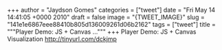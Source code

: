 
+++
author = "Jaydson Gomes"
categories = ["tweet"]
date = "Fri May 14 14:41:05 +0000 2010"
draft = false
image = "{TWEET_IMAGE}"
slug = "141e1e6867eee88410b805d136009261d06b2162"
tags = ["tweet"]
title = """Player Demo: JS + Canvas ..."""
+++
Player Demo: JS + Canvas Visualization http://tinyurl.com/dckjmp
